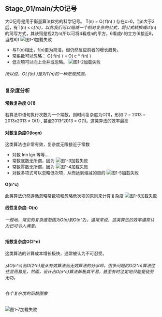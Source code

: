 ## Stage_01/main/大O记号
大O记号是用于衡量算法优劣的科学记号。
T(n) = O( f(n) ) 存在c>0，当n大于2后，有T(n) < c*f(n)，以此我们可以缩减一个相对复杂的公式，将公式转换成c*f(n)的简写方式，其诀窍是视2为n(所以可将4看成n的平方，6看成n的立方(6接近8，当成8))
![图1-1加载失败](http://a3.qpic.cn/psb?/V123pazn0FKOtx/iHywKwrtwwvT75c3dk9yj4*cFVuXVOYfKztK0.ntLIk!/m/dL4AAAAAAAAAnull&bo=WgN3AAAAAAARBx4!&rf=photolist&t=5 "图1-1")

* 与T(n)相比，f(n)更为简洁，但仍然反应前者的增长趋势。
* 常系数可以忽略： O( f(n) ) = O( c * f(n) )
* 低次项可以向上合并或忽略。
![图1-2加载失败](http://m.qpic.cn/psb?/V123pazn0FKOtx/zJXm5qmXWKK*6UdOJiLLuIOcTp9Bz4IL3F2aLcI7W*I!/b/dL4AAAAAAAAA&bo=VQPHAAAAAAARB6E!&rf=viewer_4&t=5 "图1-2")

###### 所以说，O( f(n) )是对T(n)的一种悲观预测。
### 复杂度分析
#### 常数复杂度 O(1)
若算法中语句执行次数为一个常数，则时间复杂度为O(1)，形如 2 = 2013 = 2013x2013 = O(1) , 甚至2013^2013 = O(1)。这类算法的效率最高
#### 对数复杂度O(logn)
这类算法也非常有效，复杂度无限接近于常数
* 对数 lnn lgn 等等...
* 常数底数无所谓，因为
![图1-3加载失败](http://a3.qpic.cn/psb?/V123pazn0FKOtx/I8fwnhG*5nywo1Qyf7l2HufFe0tGXI8YhHsUpfLEs7Q!/m/dLYAAAAAAAAAnull&bo=xQJTAAAAAAARB6Q!&rf=photolist&t=5 "图1-3")
* 常数幂数无所谓，因为
![图1-4加载失败](http://a3.qpic.cn/psb?/V123pazn0FKOtx/J7cSjXG8ugI5AUYZ5ndOGQHqPkSmd3UNtIGGb3QMUp4!/m/dLYAAAAAAAAAnull&bo=BQI4AAAAAAARBw8!&rf=photolist&t=5 "图1-4")
* 对数多项式可以忽略低次项，从而达到缩减的目的
![图1-5加载失败](http://a4.qpic.cn/psb?/V123pazn0FKOtx/bzQT6pyJXQVFXnD0ngYnmCptBeeIREBrM.WOyJTAvt4!/m/dL8AAAAAAAAAnull&bo=cwI4AAAAAAARB3k!&rf=photolist&t=5 "图1-5")
#### O(n^c)
此类算法仍然遵循忽略常数项和忽略低次项的原则来计算复杂度
![图1-6加载失败](http://a1.qpic.cn/psb?/V123pazn0FKOtx/8alg7UbqagqLsLcYXboXNwCLNYygSZk8.FOM05AySgM!/m/dFQBAAAAAAAAnull&bo=UAOwAAAAAAARB9M!&rf=photolist&t=5 "图1-6")
#### 线性复杂度: O(n)
###### 一般地，常见的复杂度范围为O(n)到O(n^2)。通常来说，这类算法的效率通常认为已可令人满意。
#### 指数复杂度O(2^n)
这类算法的计算成本增长极快，通常被认为不可忍受。
###### 从O(n^c)到O(2^n)是从有效算法到无效算法的分水岭，很多问题的O(2^n)算法往往显而易见，然而，设计出O(n^c)算法却极其不易，甚至有时注定地只能是徒劳无功。
###### 各个复杂度的函数图像
![图1-7加载失败](http://a1.qpic.cn/psb?/V123pazn0FKOtx/X1kD10aTgga2ntEjF8jGZ6LznHyDC8rvCDlDMn3.v2I!/m/dDQBAAAAAAAAnull&bo=awOaAQAAAAARB8M!&rf=photolist&t=5 "图1-7")
